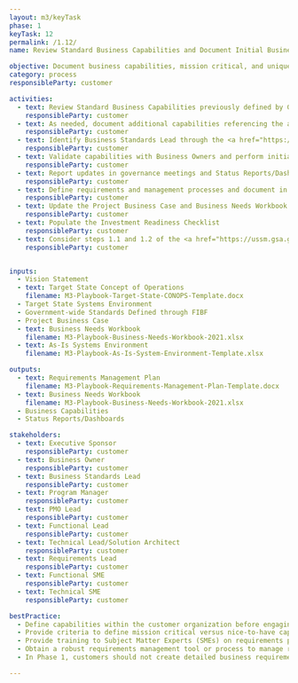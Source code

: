 ```yaml
---
layout: m3/keyTask
phase: 1
keyTask: 12
permalink: /1.12/
name: Review Standard Business Capabilities and Document Initial Business Capabilities

objective: Document business capabilities, mission critical, and unique capabilities of the customer organization to support the Business Readiness Assessment.
category: process
responsibleParty: customer

activities:
  - text: Review Standard Business Capabilities previously defined by Government-wide Standards working group provided through the <a href="https://www.ussm.gov/fibf/">Federal Integrated Business Framework (FIBF)</a> website
    responsibleParty: customer
  - text: As needed, document additional capabilities referencing the authoritative source and prioritize must-have versus nice-to-have capabilities against the <a href="https://www.ussm.gov/fibf/">FIBF</a> capabilities
    responsibleParty: customer
  - text: Identify Business Standards Lead through the <a href="https://www.ussm.gov/fibf/">FIBF website</a> and discuss additional capabilities identified in step 2 above with the Business Standards Lead
    responsibleParty: customer
  - text: Validate capabilities with Business Owners and perform initial baselining
    responsibleParty: customer
  - text: Report updates in governance meetings and Status Reports/Dashboards
    responsibleParty: customer
  - text: Define requirements and management processes and document in the Requirements Management Plan
    responsibleParty: customer
  - text: Update the Project Business Case and Business Needs Workbook
    responsibleParty: customer
  - text: Populate the Investment Readiness Checklist
    responsibleParty: customer
  - text: Consider steps 1.1 and 1.2 of the <a href="https://ussm.gsa.gov/assets/files/Investment-Planning-Guidance-March%202021.pdf">Investment Planning Guidance</a> and engage with QSMOs as necessary
    responsibleParty: customer


inputs:
  - Vision Statement
  - text: Target State Concept of Operations
    filename: M3-Playbook-Target-State-CONOPS-Template.docx
  - Target State Systems Environment
  - Government-wide Standards Defined through FIBF
  - Project Business Case
  - text: Business Needs Workbook
    filename: M3-Playbook-Business-Needs-Workbook-2021.xlsx
  - text: As-Is Systems Environment
    filename: M3-Playbook-As-Is-System-Environment-Template.xlsx

outputs:
  - text: Requirements Management Plan
    filename: M3-Playbook-Requirements-Management-Plan-Template.docx
  - text: Business Needs Workbook
    filename: M3-Playbook-Business-Needs-Workbook-2021.xlsx
  - Business Capabilities
  - Status Reports/Dashboards 

stakeholders:
  - text: Executive Sponsor
    responsibleParty: customer
  - text: Business Owner
    responsibleParty: customer
  - text: Business Standards Lead
    responsibleParty: customer
  - text: Program Manager
    responsibleParty: customer
  - text: PMO Lead
    responsibleParty: customer
  - text: Functional Lead
    responsibleParty: customer
  - text: Technical Lead/Solution Architect
    responsibleParty: customer
  - text: Requirements Lead
    responsibleParty: customer
  - text: Functional SME
    responsibleParty: customer
  - text: Technical SME
    responsibleParty: customer

bestPractice:
  - Define capabilities within the customer organization before engaging a provider to communicate needs in a consistent manner 
  - Provide criteria to define mission critical versus nice-to-have capabilities to enable improved provider selection
  - Provide training to Subject Matter Experts (SMEs) on requirements processes and how to define, communicate, and document mission critical requirements
  - Obtain a robust requirements management tool or process to manage requirements throughout the migration, including a robust change control process
  - In Phase 1, customers should not create detailed business requirements for every service, but should instead focus on documenting must-have capabilities not in the FIBF Business Capabilities. Examples of capabilities that should be documented include; must-have mandatory system interfaces, hours of operation or availability of services, or other criteria that a provider must be able to meet in order to provide services to the customer. Customers and providers will not jointly discuss detailed technical and functional requirements until Phase 3

---
```

